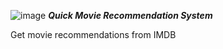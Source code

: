![image](https://github.com/codepatinga/quickmovie/assets/167517667/8f2a999c-e7f9-443b-8f35-f51966177f38)
_**Quick Movie Recommendation System**_

Get movie recommendations from IMDB


